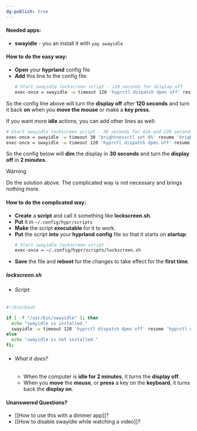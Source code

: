 ```yaml
---
dg-publish: true
---
```

#### Needed apps:
- **swayidle** - you an install it with `yay swayidle`

#### How to do the easy way:
- **Open** your **hyprland** config file
- **Add** this line to the config file:
	```bash
	# Start swayidle lockscreen script - 120 seconds for display off
	exec-once = swayidle -w timeout 120 'hyprctl dispatch dpms off' resume 'hyprctl dispatch dpms on'
	```

So the config line above will turn the **display off** after **120 seconds** and turn it back **on** when you **move the mouse** or make a **key press**. 

If you want more **idle** actions, you can add other lines as well:
```bash
# Start swayidle lockscreen script - 30 seconds for dim and 120 seconds for display off
exec-once = swayidle -w timeout 30 'brightnessctl set 0%' resume 'brightnessctl set 30%'
exec-once = swayidle -w timeout 120 'hyprctl dispatch dpms off' resume 'hyprctl dispatch dpms on'
```

So the config below will **dim**  the display in **30 seconds** and turn the **display off** in **2 minutes**. 

> [!warning]
> Do the solution above. The complicated way is not necessary and brings nothing more.
#### How to do the complicated way:
- **Create** a **script** and call it something like **lockscreen.sh**.
- **Put** it in `~/.config/hypr/scripts`
- **Make** the script **executable** for it to work.
- **Put** the script **into** your **hyprland** **config** file so that it starts on **startup**:
	```bash
	# Start swayidle lockscreen script
	exec-once = ~/.config/hypr/scripts/lockscreen.sh
	```
- **Save** the file and **reboot** for the changes to take effect for the **first time**.
##### lockscreen.sh
- ###### Script:
```bash
#!/bin/bash

if [ -f "/usr/bin/swayidle" ]; then
  echo "swayidle is installed."
  swayidle -w timeout 120 'hyprctl dispatch dpms off' resume 'hyprctl dispatch dpms on'
else
  echo "swayidle is not installed."
fi;
```
- ###### What it does?
	- When the computer is **idle for 2 minutes**, it turns the **display off**.
	- When you **move** the **mouse**, or **press** a key on the **keyboard**, it turns back the **display on**.

#### Unanswered Questions?
- [[How to use this with a dimmer app]]?
- [[How to disable swayidle while watching a video]]?
